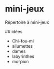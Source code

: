 # mini-jeux
Répertoire à mini-jeux

## idées
 - Chi-fou-mi
 - allumettes
 - dames
 - labyrinthes
 - morpion